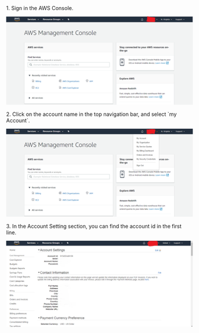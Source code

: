 <NavColumns>
<NavColumn>
<ColumnTitle>1. Sign in the AWS Console.<ColumnTitle>
  
![sign-in-aws](/peering/img/sign-in-aws.png)
</NavColumn>

<NavColumn>
<ColumnTitle>2. Click on the account name in the top navigation bar, and select `my Account`.<ColumnTitle>
  
  
![my-account-menu](/peering/img/my-account-menu.png)
</NavColumn>


<NavColumn>
<ColumnTitle>3. In the Account Setting section, you can find the account id in the first line.<ColumnTitle>
    
![account-id](/peering/img/account-id.png)
</NavColumn>
<NavColumns>
